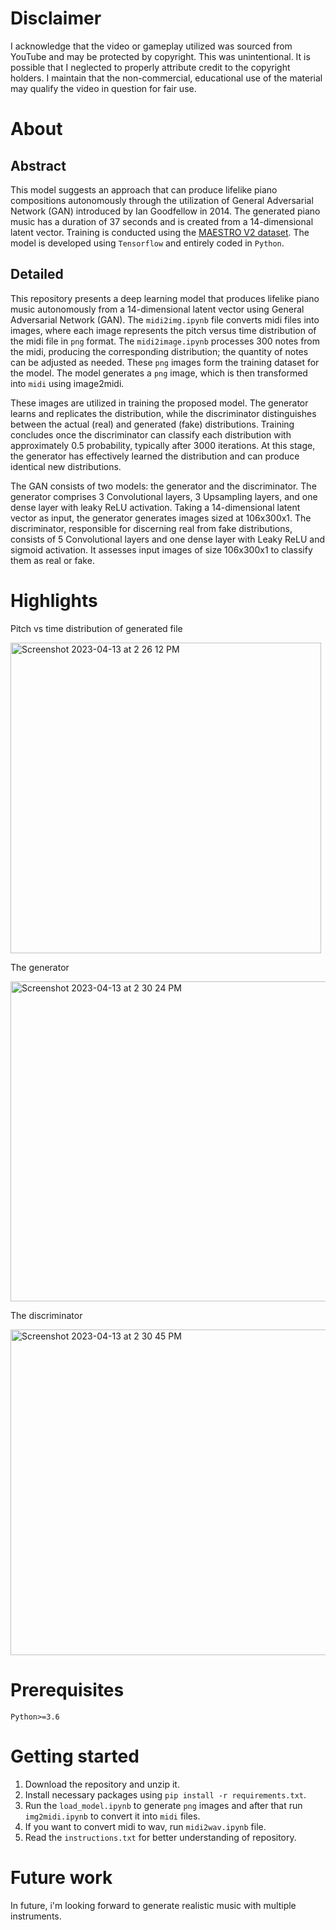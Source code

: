 # Disclaimer

I acknowledge that the video or gameplay utilized was sourced from YouTube and may be protected by copyright. This was unintentional. It is possible that I neglected to properly attribute credit to the copyright holders. I maintain that the non-commercial, educational use of the material may qualify the video in question for fair use.

# About

## Abstract
This model suggests an approach that can produce lifelike piano compositions autonomously through the utilization of General Adversarial Network (GAN) introduced by Ian Goodfellow in 2014. The generated piano music has a duration of 37 seconds and is created from a 14-dimensional latent vector. Training is conducted using the <a href="https://www.kaggle.com/datasets/jackvial/themaestrodatasetv2">MAESTRO V2 dataset</a>. The model is developed using `Tensorflow` and entirely coded in `Python`.

## Detailed

This repository presents a deep learning model that produces lifelike piano music autonomously from a 14-dimensional latent vector using General Adversarial Network (GAN). The `midi2img.ipynb` file converts midi files into images, where each image represents the pitch versus time distribution of the midi file in `png` format. The `midi2image.ipynb` processes 300 notes from the midi, producing the corresponding distribution; the quantity of notes can be adjusted as needed. These `png` images form the training dataset for the model. The model generates a `png` image, which is then transformed into `midi` using image2midi.


These images are utilized in training the proposed model. The generator learns and replicates the distribution, while the discriminator distinguishes between the actual (real) and generated (fake) distributions. Training concludes once the discriminator can classify each distribution with approximately 0.5 probability, typically after 3000 iterations. At this stage, the generator has effectively learned the distribution and can produce identical new distributions.

The GAN consists of two models: the generator and the discriminator. The generator comprises 3 Convolutional layers, 3 Upsampling layers, and one dense layer with leaky ReLU activation. Taking a 14-dimensional latent vector as input, the generator generates images sized at 106x300x1. The discriminator, responsible for discerning real from fake distributions, consists of 5 Convolutional layers and one dense layer with Leaky ReLU and sigmoid activation. It assesses input images of size 106x300x1 to classify them as real or fake.

# Highlights

Pitch vs time distribution of generated file

<img width="497" alt="Screenshot 2023-04-13 at 2 26 12 PM" src="https://user-images.githubusercontent.com/76246981/231954874-40aa4d35-4aba-4a16-927e-565b1975c558.png">

The generator

<img width="512" alt="Screenshot 2023-04-13 at 2 30 24 PM" src="https://user-images.githubusercontent.com/76246981/231955239-ab1404e8-d28f-4ec0-932d-05897e2cbf21.png">

The discriminator

<img width="521" alt="Screenshot 2023-04-13 at 2 30 45 PM" src="https://user-images.githubusercontent.com/76246981/231955277-f8071be6-196f-4483-959b-7193b52190a5.png">

# Prerequisites

`Python>=3.6`

# Getting started

1. Download the repository and unzip it.
2. Install necessary packages using `pip install -r requirements.txt`.
3. Run the `load_model.ipynb` to generate `png` images and after that run `img2midi.ipynb` to convert it into `midi` files.
4. If you want to convert midi to wav, run `midi2wav.ipynb` file.
5. Read the `instructions.txt` for better understanding of repository.

# Future work

In future, i'm looking forward to generate realistic music with multiple instruments.

